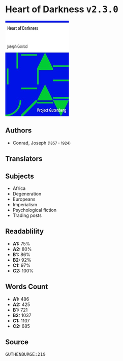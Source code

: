 # Heart of Darkness <kbd>v2.3.0</kbd>

![](./cover.medium.jpg "")

## Authors


 - Conrad, Joseph <small>(1857 - 1924)</small>

## Translators



## Subjects


 - Africa
 - Degeneration
 - Europeans
 - Imperialism
 - Psychological fiction
 - Trading posts

## Readablility


 - **A1:** 75%
 - **A2:** 80%
 - **B1:** 86%
 - **B2:** 92%
 - **C1:** 97%
 - **C2:** 100%

## Words Count


 - **A1:** 486
 - **A2:** 425
 - **B1:** 721
 - **B2:** 1037
 - **C1:** 1107
 - **C2:** 685

## Source


<kbd>GUTHENBURGE:219</kbd>

